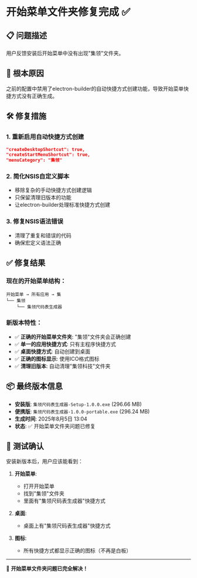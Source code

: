 # 开始菜单文件夹修复完成 ✅

## 📋 问题描述
用户反馈安装后开始菜单中没有出现"集领"文件夹。

## 🔧 根本原因
之前的配置中禁用了electron-builder的自动快捷方式创建功能，导致开始菜单快捷方式没有正确生成。

## 🛠️ 修复措施

### 1. **重新启用自动快捷方式创建**
```json
"createDesktopShortcut": true,
"createStartMenuShortcut": true,
"menuCategory": "集领"
```

### 2. **简化NSIS自定义脚本**
- 移除复杂的手动快捷方式创建逻辑
- 只保留清理旧版本的功能
- 让electron-builder处理标准快捷方式创建

### 3. **修复NSIS语法错误**
- 清理了重复和错误的代码
- 确保宏定义语法正确

## ✅ 修复结果

### 现在的开始菜单结构：
```
开始菜单 → 所有应用 → 集
└── 集领
    └── 集领尺码表生成器
```

### 新版本特性：
- ✅ **正确的开始菜单文件夹**: "集领"文件夹会正确创建
- ✅ **单一的应用快捷方式**: 只有主程序快捷方式
- ✅ **桌面快捷方式**: 自动创建到桌面
- ✅ **正确的图标显示**: 使用ICO格式图标
- ✅ **清理旧版本**: 自动清理"集领科技"文件夹

## 📦 最终版本信息

- **安装版**: `集领尺码表生成器-Setup-1.0.0.exe` (296.66 MB)
- **便携版**: `集领尺码表生成器-1.0.0-portable.exe` (296.24 MB)
- **生成时间**: 2025年8月5日 13:04
- **状态**: ✅ 开始菜单文件夹问题已修复

## 🧪 测试确认

安装新版本后，用户应该能看到：

1. **开始菜单**: 
   - 打开开始菜单
   - 找到"集领"文件夹
   - 里面有"集领尺码表生成器"快捷方式

2. **桌面**: 
   - 桌面上有"集领尺码表生成器"快捷方式

3. **图标**: 
   - 所有快捷方式都显示正确的图标（不再是白板）

---

🎉 **开始菜单文件夹问题已完全解决！**
